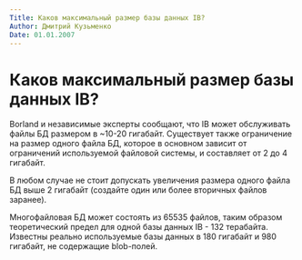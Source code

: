 ```yaml
---
Title: Каков максимальный размер базы данных IB?
Author: Дмитрий Кузьменко
Date: 01.01.2007
---
```



Каков максимальный размер базы данных IB?
=========================================

Borland и независимые эксперты сообщают, что IB может обслуживать файлы
БД размером в ~10-20 гигабайт. Существует также ограничение на размер
одного файла БД, которое в основном зависит от ограничений используемой
файловой системы, и составляет от 2 до 4 гигабайт.

В любом случае не
стоит допускать увеличения размера одного файла БД выше 2 гигабайт
(создайте один или более вторичных файлов заранее).

Многофайловая БД
может состоять из 65535 файлов, таким образом теоретический предел для
одной базы данных IB - 132 терабайта. Известны реально используемые базы
данных в 180 гигабайт и 980 гигабайт, не содержащие blob-полей.

